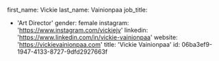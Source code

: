 first_name: Vickie
last_name: Vainionpaa
job_title:
  - 'Art Director'
gender: female
instagram: 'https://www.instagram.com/vickiejv'
linkedin: 'https://www.linkedin.com/in/vickie-vainionpaa'
website: 'https://vickievainionpaa.com'
title: 'Vickie Vainionpaa'
id: 06ba3ef9-1947-4133-8727-9dfd2927663f
